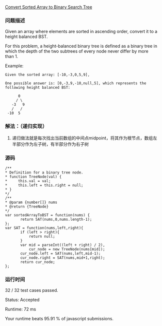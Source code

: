[Convert Sorted Array to Binary Search Tree](https://leetcode.com/problems/convert-sorted-array-to-binary-search-tree/description/)

### 问题描述

Given an array where elements are sorted in ascending order, convert it to a height balanced BST.

For this problem, a height-balanced binary tree is defined as a binary tree in which the depth of the two subtrees of every node never differ by more than 1.


Example:
```
Given the sorted array: [-10,-3,0,5,9],

One possible answer is: [0,-3,9,-10,null,5], which represents the following height balanced BST:

      0
     / \
   -3   9
   /   /
 -10  5
 ```
 ### 解法：（递归实现）
 1. 递归做法就是每次找出当前数组的中间点midpoint，将其作为根节点，数组左半部分作为左子树，有半部分作为右子树
 
 ### 源码
 ```
 /**
 * Definition for a binary tree node.
 * function TreeNode(val) {
 *     this.val = val;
 *     this.left = this.right = null;
 * }
 */
/**
 * @param {number[]} nums
 * @return {TreeNode}
 */
var sortedArrayToBST = function(nums) {
        return SAT(nums,0,nums.length-1);
};
var SAT = function(nums,left,right){
        if (left > right){
            return null;
        }
        var mid = parseInt((left + right) / 2),
            cur_node = new TreeNode(nums[mid]);
        cur_node.left = SAT(nums,left,mid-1);
        cur_node.right = SAT(nums,mid+1,right);
        return cur_node;
};
 ```
 ### 运行时间
 
 
32 / 32 test cases passed.

Status: Accepted

Runtime: 72 ms

Your runtime beats 95.91 % of javascript submissions.
